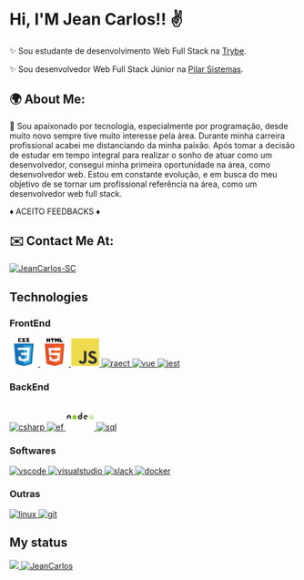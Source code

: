 # Hi, I'M Jean Carlos!! ✌️
  <p>✨ Sou estudante de desenvolvimento Web Full Stack na <a href="https://github.com/betrybe">Trybe</a>.</p>
  <p>✨ Sou desenvolvedor Web Full Stack Júnior na <a href="https://www.pilarsistemas.com.br/">Pilar Sistemas</a>.</p>

## 🌍 About Me:
  <p>🚀 Sou apaixonado por tecnologia, especialmente por programação, desde muito novo sempre tive muito interesse pela área. Durante minha carreira profissional acabei me distanciando da minha paixão. Após tomar a decisão de estudar em tempo integral para realizar o sonho de atuar como um desenvolvedor, consegui minha primeira oportunidade na área, como desenvolvedor web. Estou em constante evolução, e em busca do meu objetivo de se tornar um profissional referência na área, como um desenvolvedor web full stack.</p>  

  <p> ♦️ ACEITO FEEDBACKS ♦️ </p>

 ##  ✉️ Contact Me At:
  <a href="https://www.linkedin.com/in/jeancarlossc/" target="_blank">
  <img align="center" src="https://raw.githubusercontent.com/rahuldkjain/github-profile-readme-generator/master/src/images/icons/Social/linked-in-alt.svg"          
  alt="JeanCarlos-SC" height="40" width="40" /> 
  </a>

## Technologies
### FrontEnd
  <a href="https://developer.mozilla.org/pt-BR/docs/Web/CSS" target="_blank" rel="noreferrer"> 
  <img src="https://raw.githubusercontent.com/devicons/devicon/master/icons/css3/css3-original-wordmark.svg" alt="css" width="50" height="50"/> 
  </a> 
   
  <a href="https://developer.mozilla.org/pt-BR/docs/Web/HTML" target="_blank" rel="noreferrer"> 
  <img src="https://raw.githubusercontent.com/devicons/devicon/master/icons/html5/html5-original-wordmark.svg" alt="html" width="50" height="50"/> 
  </a> 
   
  <a href="https://developer.mozilla.org/en-US/docs/Web/JavaScript" target="_blank" rel="noreferrer"> 
  <img src="https://raw.githubusercontent.com/devicons/devicon/master/icons/javascript/javascript-original.svg" alt="javascript" width="50" height="50"/> 
  </a>
  
   <a href="https://reactjs.org/" target="_blank" rel="noreferrer"> 
  <img src="https://upload.wikimedia.org/wikipedia/commons/thumb/a/a7/React-icon.svg/1200px-React-icon.svg.png" alt="raect" width="50" height="50"/> 
  </a>
  
   <a href="https://vuejs.org/" target="_blank" rel="noreferrer"> 
  <img src="https://upload.wikimedia.org/wikipedia/commons/thumb/9/95/Vue.js_Logo_2.svg/1200px-Vue.js_Logo_2.svg.png" alt="vue" width="50" height="50"/> 
  </a>
  
   <a href="https://jestjs.io/" target="_blank" rel="noreferrer"> 
  <img src="https://miro.medium.com/max/600/1*RQwRLQ0yyCvYmRn_Nst5yg.png" alt="jest" width="50" height="50"/> 
  </a>
  
  ### BackEnd
  <a href="https://learn.microsoft.com/en-us/dotnet/csharp/" target="_blank" rel="noreferrer"> 
  <img src="https://d1v8cmtpnjamtp.cloudfront.net/courses/DPCS/logo_1645636333881.svg" alt="csharp" width="50" height="50"/> 
  </a>
  
   <a href="https://learn.microsoft.com/en-us/ef/core/" target="_blank" rel="noreferrer"> 
  <img src="https://miro.medium.com/max/591/1*4HIU0YdDkj0dmGySVC5D_g.png" alt="ef" width="60" height="50"/> 
  </a>
  
   <a href="https://nodejs.org" target="_blank" rel="noreferrer"> 
  <img src="https://raw.githubusercontent.com/devicons/devicon/master/icons/nodejs/nodejs-original-wordmark.svg" alt="nodejs" width="50" height="50"/> 
  </a>
  
  <a href="https://www.w3schools.com/sql/" target="_blank" rel="noreferrer"> 
  <img src="https://upload.wikimedia.org/wikipedia/commons/8/87/Sql_data_base_with_logo.png" alt="sql" width="100" height="50"/> 
  </a>
  
  ### Softwares
  <a href="https://code.visualstudio.com/" target="_blank" rel="noreferrer"> 
  <img src="https://upload.wikimedia.org/wikipedia/commons/thumb/9/9a/Visual_Studio_Code_1.35_icon.svg/2048px-Visual_Studio_Code_1.35_icon.svg.png"  alt="vscode" width="50" height="50"/> 
  </a>
  
  <a href="https://visualstudio.microsoft.com/pt-br/" target="_blank" rel="noreferrer"> 
  <img src="https://user-images.githubusercontent.com/104799740/206087182-c76878eb-ca2e-4d89-bcbd-e9d15ae6e07d.png" alt="visualstudio" width="80" height="50"/> 
  </a>
  
  <a href="https://slack.com/intl/pt-br/" target="_blank" rel="noreferrer"> 
  <img src="https://user-images.githubusercontent.com/104799740/206087467-d67c2db9-ca10-498c-81a2-f4bb80d97cf9.png" alt="slack" width="50" height="50"/> 
  </a>
  
   <a href="https://www.docker.com/" target="_blank" rel="noreferrer"> 
  <img src="https://img.mandic.com.br/blog/2015/01/homepage-docker-logo.png" alt="docker" width="50" height="50"/> 
  </a>
  
  ### Outras
  <a href="https://www.linux.org/" target="_blank" rel="noreferrer"> 
  <img src="https://user-images.githubusercontent.com/104799740/206089408-f1d3656f-2969-40f9-8ed3-bc9c1f2e356e.png" alt="linux" width="50" height="50"/> 
  </a>

 <a href="https://git-scm.com/" target="_blank" rel="noreferrer"> 
  <img src="https://upload.wikimedia.org/wikipedia/commons/3/3f/Git_icon.svg" alt="git" width="50" height="50"/> 
  </a> 
 
## My status
   <a href="https://github.com/JeanCarlos-SC">
   <img height="160" src="https://github-readme-stats.vercel.app/api?username=JeanCarlos-SC&show_icons=true&theme=dracula&include_all_commits=true&count_private=true"/>

   <img height="160" src="https://github-readme-stats.vercel.app/api/top-langs/?username=JeanCarlos-SC&layout=compact&theme=dracula" alt="JeanCarlos" />
